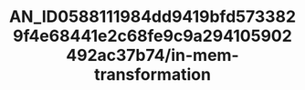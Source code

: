 ---  
schema: schema:AN_ID0588111984dd9419bfd5733829f4e68441e2c68fe9c9a294105902492ac37b74/in-mem-transformation  
title: AN_ID0588111984dd9419bfd5733829f4e68441e2c68fe9c9a294105902492ac37b74/in-mem-transformation  
organization: Sample Department  
notes: Used in 0 lineage(s)  
resources:  
  - name: AN_ID0588111984dd9419bfd5733829f4e68441e2c68fe9c9a294105902492ac37b74/in-mem-transformation 
    url: in-mem://AN_ID0588111984dd9419bfd5733829f4e68441e2c68fe9c9a294105902492ac37b74/in-mem-transformation 
    format : DataFrame  
license: None  
category:
  - Education  
maintainer: User  
maintainer_email: UserMail  
---
